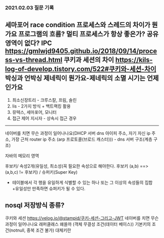 ###  2021.02.03 질문 기록

세마포어
race condition
프로세스와 스레드의 차이가 뭔가요 프로그램의 흐름?
멀티 프로세스가 항상 좋은가? 공유 영역이 없다?
IPC
https://gmlwjd9405.github.io/2018/09/14/process-vs-thread.html
쿠키과 세션의 차이
https://kils-log-of-develop.tistory.com/522#쿠키와-세션-차이
박싱과 언박싱
제네릭이 뭔가요-제네릭의 소멸 시기는 언제인가요
---
1. 최소신장트리 - 크루스칼, 프림, 솔린
2. lis - 2가지 방식 + 백트랙킹 활용
3. 뮤텍스, 세마포어, 모니터
4. 접근 제어 지시자 - 상속시 접근 경우
---
네이버를 치면 무슨 과정이 일어나나요(DHCP 서버
dns 아이피 주소, 자기 자신 ip 주소, 가장 근처 router ip 주소 (arp 프로토콜(브로드 캐스터))) - dns 서버 구조(계층 구조) 

자바의 메모리 영역

후보키/ 속성2개(유일성, 최소성(꼭 필요한 속성으로 해야한다. 후보키 (a,b) ==> (a,b,c) != 후보키) / 슈퍼키(Super Key)
- 테이블에서 각 행을 유일하게 식별할 수 있는 하나 또는 그 이상의 속성들의 집합+유일성만 만족하면 슈퍼키가 될 수 있다.

nosql 저장방식 종류?
---
쿠키와 세션
https://velog.io/@stampid/쿠키-세션-그리고-JWT
네이버를 치면 무슨 과정이 일어나나요
래퍼클래스 왜쓸까
(객체 무결성 조건(데이터 베이스))
기본키의 조건(notnull, 중복 조건 불가)
대체키란
